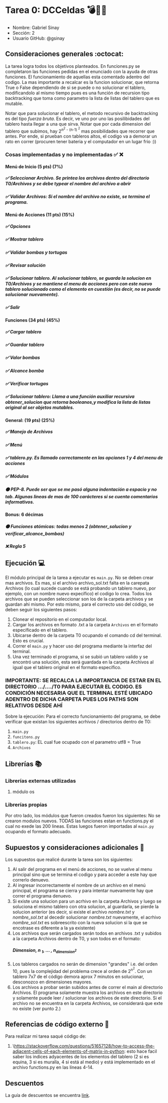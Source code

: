 # Tarea 0: DCCeldas 💣🐢🏰
- Nombre: Gabriel Sinay
- Sección: 2
- Usuario GitHub: @gsinay

## Consideraciones generales :octocat:

La tarea logra todos los objetivos planteados. En funciones.py se completaron las funciones pedidas en el enunciado con la ayuda de otras funciones. El funcionamiento de aquellas esta comentado adentro del codigo. La mas importante a recalcar es la funcion solucionar, que retorna True o False dependiendo de si se puede o no solucionar el tablero, modificandolo al mismo tiempo pues es una función de recursion tipo backtracking que toma como parametro la lista de listas del tablero que es mutable.

Notar que para solucionar el tablero, el metodo recursivo de backtracking es del tipo _fuerza bruta_. Es decir, ve uno por uno las posilibidades del tablero hasta llegar a una que sirva. Notar que por cada dimension del tablero que subimos, hay 2<sup>n<sup>2</sup> - (n-1) <sup>2</sup></sup> mas posibilidades que recorrer que antes. Por ende, si prueban con tableros altos, el codigo va a demorar un rato en correr (procuren tener bateria y el computador en un lugar frio :))

### Cosas implementadas y no implementadas :white_check_mark: :x:


#### Menú de Inicio (5 pts) (7%)
##### ✅ Seleccionar Archivo. Se printea los archivos dentro del directorio T0/Archivos y se debe typear el nombre del archivo a abrir
##### ✅ Validar Archivos: Si el nombre del archivo no existe, se termina el programa.
#### Menú de Acciones (11 pts) (15%) 
##### ✅ Opciones
##### ✅ Mostrar tablero 
##### ✅ Validar bombas y tortugas
##### ✅ Revisar solución
##### ✅ Solucionar tablero. Al solucionar tablero, se guarda la solucion en T0/Archivos y se mantiene el menu de acciones pero con este nuevo tablero solucionado como el elemento en cuestión (es decir, no se puede solucionar nuevamente).
##### ✅ Salir
#### Funciones (34 pts) (45%)
##### ✅ Cargar tablero
##### ✅ Guardar tablero
##### ✅ Valor bombas
##### ✅ Alcance bomba
##### ✅ Verificar tortugas
##### ✅ Solucionar tablero: Llama a una función auxiliar recursiva obtener_solucion que retorna booleanos,y modifica la lista de listas original al ser objetos mutables. 
#### General: (19 pts) (25%)
##### ✅ Manejo de Archivos
##### ✅ Menú
##### ✅ tablero.py. Es llamado correctamente en las opciones 1 y 4 del menu de acciones
##### ✅ Módulos
##### 🟠 PEP-8. Puede ser que se me pasó alguna indentación a espacio y no tab. Algunas lineas de mas de 100 carácteres si se cuenta comentarios informativos.
#### Bonus: 6 décimas
##### 🟠 Funciones atómicas: todas menos 2 (obtener_solucion y verificar_alcance_bombas)
##### ❌ Regla 5
## Ejecución :computer:
El módulo principal de la tarea a ejecutar es  ```main.py```. No se deben crear mas archivos. Es mas, si el archivo archivo_sol.txt falta en la carepata Archivos (lo cual sucede cuando se está probando un tablero nuevo, por ejemplo, con un nombre nuevo expecífico) el codigo lo crea. Todos los archivos que se pueden seleccionar son los de la carpeta archivos y se guardan ahi mismo. Por esto mismo, para el correcto uso del código, se deben seguir los siguientes pasos:
1. Clonear el repositorio en el computador local. 
2. Cargar los archivos en formato .txt a la carpeta ```Archivos``` en el formato específicado en el tablero. 
3. Ubicarse dentro de la carpeta T0 ocupando el comando cd del terminal. Esto es crucial. 
4. Correr el ```main.py``` y hacer uso del programa mediante la interfaz del terminal. 
5. Una vez terminado el programa, si se subió un tablero valido y se encontró una solución, esta será guardada en la carpeta Archivos al igual que el tablero original en el formato específico. 


### IMPORTANTE: SE RECALCA LA IMPORTANCIA DE ESTAR EN EL DIRECTORIO .../..../T0 PARA EJECUTAR EL CODIGO. ES CONDICIÓN NECESARIA QUE EL TERMINAL ESTÉ UBICADO ADENTRO DE DICHA CARPETA PUES LOS PATHS SON RELATIVOS DESDE AHÍ

Sobre la ejecución: Para el correcto funcionamiento del programa, se debe verificar que existan los siguientes acrhivos / directorios dentro de T0:
1. ```main.py```
2. ```funcitons.py```
3. ```tablero.py```: EL cual fue ocupado con el parametro utf8 = True
4. ```Archivos```


## Librerías :books:
### Librerías externas utilizadas
1. módulo os

### Librerías propias
Por otro lado, los módulos que fueron creados fueron los siguientes:
No se crearon modulos nuevos. TODAS las funciones estan en functions.py el cual no exede las 200 lineas. Estas luegos fueron importadas al ```main.py``` ocupando el formato adecuado. 

## Supuestos y consideraciones adicionales :thinking:
Los supuestos que realicé durante la tarea son los siguientes:

1. Al salir del programa en el menú de acciones, no se vuelve al menu principal sino que se termina el codigo y para acceder a este hay que correrlo denuevo.
2. Al ingresar incorrectamente el nombre de un archivo en el menú principal, el programa se cierra y para intentar nuevamente hay que correr el programa denuevo.
3. Si existe una solucion para un acrhivo en la carpeta Archivos y luego se soluciona el mismo tablero con otra solucion, al guardarla, se pierde la solucion anterior (es decir, si existe el archivo _nombre.txt_ y _nombre_sol.txt_ al decedir solucionar _nombre.txt_ nuevamente, el acrhivo _nombre_sol.txt_ es sobreescrito con la nueva solucion si la que se encotrase es diferente a la ya existente)
4. Los archivos que serán cargados serán todos en archivos .txt y subidos a la carpeta Archivos dentro de T0, y son todos en el formato:
   ##### Dimension, n <sub>1</sub>, ... , n<sub>dimension<sup>2<sup></sub>
5. Los tableros cargados no serán de dimension "grandes" i.e. del orden 10, pues la complejidad del problema crece al orden de 2<sup>n<sup>2</sup></sup>. Con un tablero 7x7 de el código demora aprox 7 minutos en solucionar, desconozco en dimensiones mayores.
6. Los archivos a probar serán subidos antes de correr el main al directorio Archivos. El programa solamente muestra los archivos en este directorio y solamente puede leer / solucionar los archivos de este directorio. Si el archivo no se encuentra en la carpeta Archivos, se considerará que exte no existe (ver punto 2.)




## Referencias de código externo :book:

Para realizar mi tarea saqué código de:
1. \https://stackoverflow.com/questions/51657128/how-to-access-the-adjacent-cells-of-each-elements-of-matrix-in-python: esto hace facil saber los indices adyacentes de los elementos del tablero (2 si es equina, 3 si es muralla, 4 si está al medio) y está implementado en el archivo functions.py en las líneas 4-14.



## Descuentos
La guía de descuentos se encuentra [link](https://github.com/IIC2233/syllabus/blob/main/Tareas/Descuentos.md).
